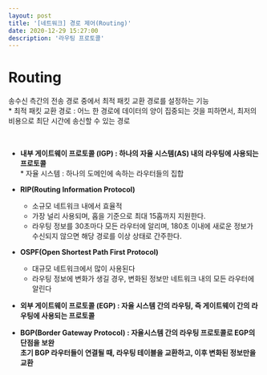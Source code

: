 ```yaml
---
layout: post
title: '[네트워크] 경로 제어(Routing)'
date: 2020-12-29 15:27:00
description: '라우팅 프로토콜'
---
```


# Routing

송수신 측간의 전송 경로 중에서 최적 패킷 교환 경로를 설정하는 기능
<br> \* 최적 패킷 교환 경로 : 어느 한 경로에 데이터의 양이 집중되는 것을 피하면서, 최저의 비용으로 최단 시간에 송신할 수 있는 경로

<br>

- **내부 게이트웨이 프로토콜 (IGP) : 하나의 자율 시스템(AS) 내의 라우팅에 사용되는 프로토콜**
  <br>\* 자율 시스템 : 하나의 도메인에 속하는 라우터들의 집합
  <br>

- **RIP(Routing Information Protocol)**
  - 소규모 네트워크 내에서 효율적
  - 가장 널리 사용되며, 홉을 기준으로 최대 15홉까지 지원한다.
  - 라우팅 정보를 30초마다 모든 라우터에 알리며, 180초 이내에 새로운 정보가 수신되지 않으면 해당 경로를 이상 상태로 간주한다.
    <br>
- **OSPF(Open Shortest Path First Protocol)**
  - 대규모 네트워크에서 많이 사용된다
  - 라우팅 정보에 변화가 생길 경우, 변화된 정보만 네트워크 내의 모든 라우터에 알린다

* **외부 게이트웨이 프로토콜 (EGP) : 자율 시스템 간의 라우팅, 즉 게이트웨이 간의 라우팅에 사용되는 프로토콜**

* **BGP(Border Gateway Protocol) : 자율시스템 간의 라우팅 프로토콜로 EGP의 단점을 보완**<br>
  **초기 BGP 라우터들이 연결될 때, 라우팅 테이블을 교환하고, 이후 변화된 정보만을 교환**
